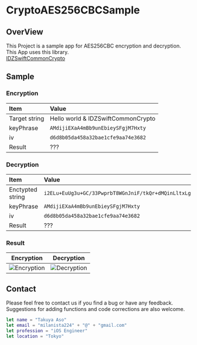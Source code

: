 # CryptoAES256CBCSample

## OverView

This Project is a sample app for AES256CBC encryption and decryption.  
This App uses this library.  
[IDZSwiftCommonCrypto](https://github.com/iosdevzone/IDZSwiftCommonCrypto#using-cryptor)

## Sample

### Encryption

|Item|Value|
|:--|:--|
|Target string|Hello world & IDZSwiftCommonCrypto|
|keyPhrase|`AMdijiEXaA4mBb9unEbieySFgjM7Hxty`|
|iv|`d6d8b05da458a32bae1cfe9aa74e3682`|
|Result|???|

### Decryption

|Item|Value|
|:--|:--|
|Enctypted string|`i2ELu+EuUg3u+GC/33PwprbT8WGnJniF/tkQr+dMQinLltxLgTxxAYxnf0U8J/P8`|
|keyPhrase|`AMdijiEXaA4mBb9unEbieySFgjM7Hxty`|
|iv|`d6d8b05da458a32bae1cfe9aa74e3682`|
|Result|???|

### Result

|Encryption|Decryption|
|:--:|:--:|
|![Encryption](https://github.com/MilanistaDev/CryptoAES256CBCSample/assets/8732417/d97a6e43-4869-4f14-a600-e7733809360d)|![Decryption](https://github.com/MilanistaDev/CryptoAES256CBCSample/assets/8732417/6d85d3cc-3681-4b37-95ef-784e32c4539b)|

## Contact

Please feel free to contact us if you find a bug or have any feedback.  
Suggestions for adding functions and code corrections are also welcome.

```swift
let name = "Takuya Aso"
let email = "milanista224" + "@" + "gmail.com"
let profession = "iOS Engineer"
let location = "Tokyo"
```
